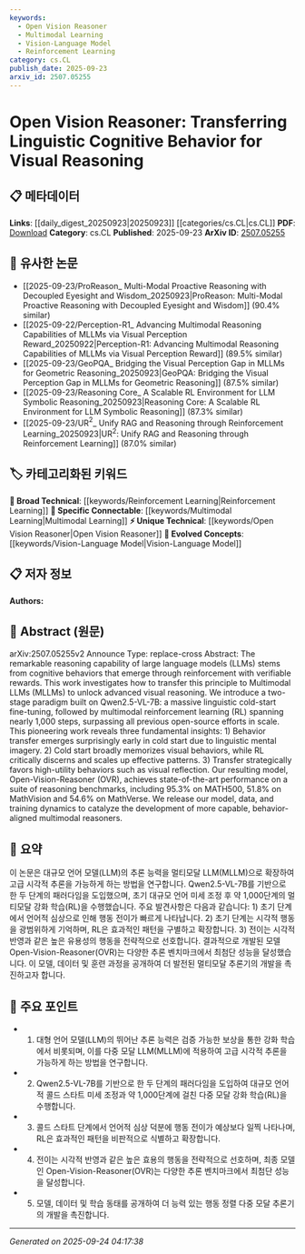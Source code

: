 ```yaml
---
keywords:
  - Open Vision Reasoner
  - Multimodal Learning
  - Vision-Language Model
  - Reinforcement Learning
category: cs.CL
publish_date: 2025-09-23
arxiv_id: 2507.05255
---
```


<!-- KEYWORD_LINKING_METADATA:
{
  "processed_timestamp": "2025-09-24T04:17:38.050183",
  "vocabulary_version": "1.0",
  "selected_keywords": [
    "Open Vision Reasoner",
    "Multimodal Learning",
    "Vision-Language Model",
    "Reinforcement Learning"
  ],
  "rejected_keywords": [],
  "similarity_scores": {
    "Open Vision Reasoner": 0.8,
    "Multimodal Learning": 0.82,
    "Vision-Language Model": 0.78,
    "Reinforcement Learning": 0.75
  },
  "extraction_method": "AI_prompt_based",
  "budget_applied": true,
  "candidates_json": {
    "candidates": [
      {
        "surface": "Open Vision Reasoner",
        "canonical": "Open Vision Reasoner",
        "aliases": [
          "OVR"
        ],
        "category": "unique_technical",
        "rationale": "As a novel model, it represents a unique technical advancement in visual reasoning.",
        "novelty_score": 0.85,
        "connectivity_score": 0.65,
        "specificity_score": 0.9,
        "link_intent_score": 0.8
      },
      {
        "surface": "Multimodal LLMs",
        "canonical": "Multimodal Learning",
        "aliases": [
          "MLLMs"
        ],
        "category": "specific_connectable",
        "rationale": "Connects the fields of language and vision, crucial for understanding cross-modal reasoning.",
        "novelty_score": 0.55,
        "connectivity_score": 0.88,
        "specificity_score": 0.78,
        "link_intent_score": 0.82
      },
      {
        "surface": "visual reasoning",
        "canonical": "Vision-Language Model",
        "aliases": [
          "visual reasoning"
        ],
        "category": "evolved_concepts",
        "rationale": "Represents the integration of vision and language capabilities in AI models.",
        "novelty_score": 0.6,
        "connectivity_score": 0.85,
        "specificity_score": 0.8,
        "link_intent_score": 0.78
      },
      {
        "surface": "reinforcement learning",
        "canonical": "Reinforcement Learning",
        "aliases": [
          "RL"
        ],
        "category": "broad_technical",
        "rationale": "A fundamental technique used in the training process of the model.",
        "novelty_score": 0.5,
        "connectivity_score": 0.9,
        "specificity_score": 0.7,
        "link_intent_score": 0.75
      }
    ],
    "ban_list_suggestions": [
      "cold start",
      "training dynamics"
    ]
  },
  "decisions": [
    {
      "candidate_surface": "Open Vision Reasoner",
      "resolved_canonical": "Open Vision Reasoner",
      "decision": "linked",
      "scores": {
        "novelty": 0.85,
        "connectivity": 0.65,
        "specificity": 0.9,
        "link_intent": 0.8
      }
    },
    {
      "candidate_surface": "Multimodal LLMs",
      "resolved_canonical": "Multimodal Learning",
      "decision": "linked",
      "scores": {
        "novelty": 0.55,
        "connectivity": 0.88,
        "specificity": 0.78,
        "link_intent": 0.82
      }
    },
    {
      "candidate_surface": "visual reasoning",
      "resolved_canonical": "Vision-Language Model",
      "decision": "linked",
      "scores": {
        "novelty": 0.6,
        "connectivity": 0.85,
        "specificity": 0.8,
        "link_intent": 0.78
      }
    },
    {
      "candidate_surface": "reinforcement learning",
      "resolved_canonical": "Reinforcement Learning",
      "decision": "linked",
      "scores": {
        "novelty": 0.5,
        "connectivity": 0.9,
        "specificity": 0.7,
        "link_intent": 0.75
      }
    }
  ]
}
-->

# Open Vision Reasoner: Transferring Linguistic Cognitive Behavior for Visual Reasoning

## 📋 메타데이터

**Links**: [[daily_digest_20250923|20250923]] [[categories/cs.CL|cs.CL]]
**PDF**: [Download](https://arxiv.org/pdf/2507.05255.pdf)
**Category**: cs.CL
**Published**: 2025-09-23
**ArXiv ID**: [2507.05255](https://arxiv.org/abs/2507.05255)

## 🔗 유사한 논문
- [[2025-09-23/ProReason_ Multi-Modal Proactive Reasoning with Decoupled Eyesight and Wisdom_20250923|ProReason: Multi-Modal Proactive Reasoning with Decoupled Eyesight and Wisdom]] (90.4% similar)
- [[2025-09-22/Perception-R1_ Advancing Multimodal Reasoning Capabilities of MLLMs via Visual Perception Reward_20250922|Perception-R1: Advancing Multimodal Reasoning Capabilities of MLLMs via Visual Perception Reward]] (89.5% similar)
- [[2025-09-23/GeoPQA_ Bridging the Visual Perception Gap in MLLMs for Geometric Reasoning_20250923|GeoPQA: Bridging the Visual Perception Gap in MLLMs for Geometric Reasoning]] (87.5% similar)
- [[2025-09-23/Reasoning Core_ A Scalable RL Environment for LLM Symbolic Reasoning_20250923|Reasoning Core: A Scalable RL Environment for LLM Symbolic Reasoning]] (87.3% similar)
- [[2025-09-23/UR$^2$_ Unify RAG and Reasoning through Reinforcement Learning_20250923|UR$^2$: Unify RAG and Reasoning through Reinforcement Learning]] (87.0% similar)

## 🏷️ 카테고리화된 키워드
**🧠 Broad Technical**: [[keywords/Reinforcement Learning|Reinforcement Learning]]
**🔗 Specific Connectable**: [[keywords/Multimodal Learning|Multimodal Learning]]
**⚡ Unique Technical**: [[keywords/Open Vision Reasoner|Open Vision Reasoner]]
**🚀 Evolved Concepts**: [[keywords/Vision-Language Model|Vision-Language Model]]

## 📋 저자 정보

**Authors:** 

## 📄 Abstract (원문)

arXiv:2507.05255v2 Announce Type: replace-cross 
Abstract: The remarkable reasoning capability of large language models (LLMs) stems from cognitive behaviors that emerge through reinforcement with verifiable rewards. This work investigates how to transfer this principle to Multimodal LLMs (MLLMs) to unlock advanced visual reasoning. We introduce a two-stage paradigm built on Qwen2.5-VL-7B: a massive linguistic cold-start fine-tuning, followed by multimodal reinforcement learning (RL) spanning nearly 1,000 steps, surpassing all previous open-source efforts in scale. This pioneering work reveals three fundamental insights: 1) Behavior transfer emerges surprisingly early in cold start due to linguistic mental imagery. 2) Cold start broadly memorizes visual behaviors, while RL critically discerns and scales up effective patterns. 3) Transfer strategically favors high-utility behaviors such as visual reflection. Our resulting model, Open-Vision-Reasoner (OVR), achieves state-of-the-art performance on a suite of reasoning benchmarks, including 95.3% on MATH500, 51.8% on MathVision and 54.6% on MathVerse. We release our model, data, and training dynamics to catalyze the development of more capable, behavior-aligned multimodal reasoners.

## 📝 요약

이 논문은 대규모 언어 모델(LLM)의 추론 능력을 멀티모달 LLM(MLLM)으로 확장하여 고급 시각적 추론을 가능하게 하는 방법을 연구합니다. Qwen2.5-VL-7B를 기반으로 한 두 단계의 패러다임을 도입했으며, 초기 대규모 언어 미세 조정 후 약 1,000단계의 멀티모달 강화 학습(RL)을 수행했습니다. 주요 발견사항은 다음과 같습니다: 1) 초기 단계에서 언어적 심상으로 인해 행동 전이가 빠르게 나타납니다. 2) 초기 단계는 시각적 행동을 광범위하게 기억하며, RL은 효과적인 패턴을 구별하고 확장합니다. 3) 전이는 시각적 반영과 같은 높은 유용성의 행동을 전략적으로 선호합니다. 결과적으로 개발된 모델 Open-Vision-Reasoner(OVR)는 다양한 추론 벤치마크에서 최첨단 성능을 달성했습니다. 이 모델, 데이터 및 훈련 과정을 공개하여 더 발전된 멀티모달 추론기의 개발을 촉진하고자 합니다.

## 🎯 주요 포인트

- 1. 대형 언어 모델(LLM)의 뛰어난 추론 능력은 검증 가능한 보상을 통한 강화 학습에서 비롯되며, 이를 다중 모달 LLM(MLLM)에 적용하여 고급 시각적 추론을 가능하게 하는 방법을 연구합니다.
- 2. Qwen2.5-VL-7B를 기반으로 한 두 단계의 패러다임을 도입하여 대규모 언어적 콜드 스타트 미세 조정과 약 1,000단계에 걸친 다중 모달 강화 학습(RL)을 수행합니다.
- 3. 콜드 스타트 단계에서 언어적 심상 덕분에 행동 전이가 예상보다 일찍 나타나며, RL은 효과적인 패턴을 비판적으로 식별하고 확장합니다.
- 4. 전이는 시각적 반영과 같은 높은 효용의 행동을 전략적으로 선호하며, 최종 모델인 Open-Vision-Reasoner(OVR)는 다양한 추론 벤치마크에서 최첨단 성능을 달성합니다.
- 5. 모델, 데이터 및 학습 동태를 공개하여 더 능력 있는 행동 정렬 다중 모달 추론기의 개발을 촉진합니다.


---

*Generated on 2025-09-24 04:17:38*
